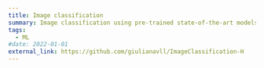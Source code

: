 ```yaml
---
title: Image classification
summary: Image classification using pre-trained state-of-the-art models from Hugging face 🤗 developed and deployed with python and streamlit.
tags:
  - ML
#date: 2022-01-01
external_link: https://github.com/giulianavll/ImageClassification-H
---
```

